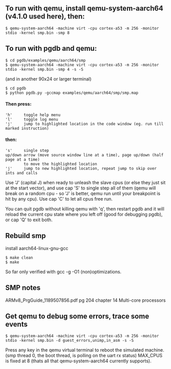 
## To run with qemu, install qemu-system-aarch64 (v4.1.0 used here), then:
```
$ qemu-system-aarch64 -machine virt -cpu cortex-a53 -m 256 -monitor stdio -kernel smp.bin -smp 8
```

## To run with pgdb and qemu:
```
$ cd pgdb/examples/qemu/aarch64/smp
$ qemu-system-aarch64 -machine virt -cpu cortex-a53 -m 256 -monitor stdio -kernel smp.bin -smp 4 -s -S
```
(and in another 90x24 or larger terminal)
```
$ cd pgdb
$ python pgdb.py -gccmap examples/qemu/aarch64/smp/smp.map
```

#### Then press:
    'h'     toggle help menu
    'l'     toggle log menu
    'j'     jump to highlighted location in the code window (eg. run till marked instruction)
#### then:
    's'     single step
    up/down arrow (move source window line at a time), page up/down (half page at a time)
            to move the highlighted location
    'j'     jump to new highlighted location, repeat jump to skip over ints and calls

Use 'J' (capital J) when ready to unleash the slave cpus (or else
they just sit at the start vector), and use cap 'S' to single step
all of them (qemu will break on a random cpu - so 'J' is better,
qemu run until your breakpoint is hit by any cpu).  Use cap 'C' to
let all cpus free run.

You can quit pgdb without killing qemu with 'q', then restart pgdb
and it will reload the current cpu state where you left off (good for
debugging pgdb), or cap 'Q' to exit both.



## Rebuild smp
install aarch64-linux-gnu-gcc
```
$ make clean
$ make
```
So far only verified with gcc -g -O1 (non)optimizations.


## SMP notes

ARMv8_PrgGuide_1189507856.pdf  pg 204  chapter 14  Multi-core processors



## Get qemu to debug some errors, trace some events

```
$ qemu-system-aarch64 -machine virt -cpu cortex-a53 -m 256 -monitor stdio -kernel smp.bin -d guest_errors,unimp,in_asm -s -S
```

Press any key in the qemu virtual terminal to reboot the simulated machine.
(smp thread 0, the boot thread, is polling on the uart rx status)  MAX_CPUS
is fixed at 8 (thats all that qemu-system-aarch64 currently supports).
